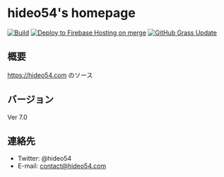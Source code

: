 # hideo54's homepage

[![Build](https://github.com/hideo54/homepage/actions/workflows/build.yml/badge.svg)](https://github.com/hideo54/homepage/actions/workflows/build.yml)
[![Deploy to Firebase Hosting on merge](https://github.com/hideo54/homepage/actions/workflows/firebase-hosting-merge.yml/badge.svg)](https://github.com/hideo54/homepage/actions/workflows/firebase-hosting-merge.yml)
[![GitHub Grass Update](https://github.com/hideo54/homepage/actions/workflows/update-grass.yml/badge.svg)](https://github.com/hideo54/homepage/actions/workflows/update-grass.yml)

## 概要

https://hideo54.com のソース

## バージョン

Ver 7.0

## 連絡先

* Twitter: @hideo54
* E-mail: contact@hideo54.com
